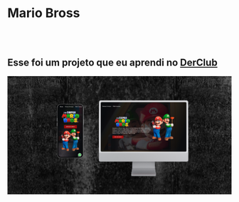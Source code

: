 <h1>Mario Bross</h1>
<br>
<br>
<h2>Esse foi um projeto que eu aprendi no <a href="http://rodolfomori.com.br/devclub">DerClub</a></h2>

<img src="https://raw.githubusercontent.com/WALLISSON509E/projeto-1k-1em-7dia/refs/heads/master/img/sites%20responsivos.png" />
